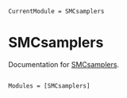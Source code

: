 ```@meta
CurrentModule = SMCsamplers
```

# SMCsamplers

Documentation for [SMCsamplers](https://github.com/mattiasvillani/SMCsamplers.jl).

```@index
```

```@autodocs
Modules = [SMCsamplers]
```
